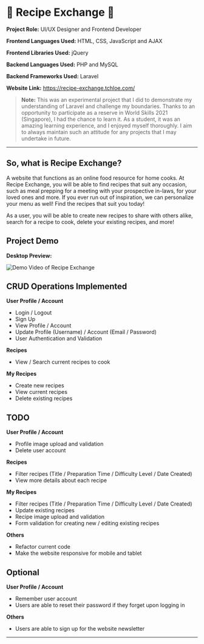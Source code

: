 # :fork_and_knife: Recipe Exchange :fork_and_knife:

**Project Role:** UI/UX Designer and Frontend Developer

**Frontend Languages Used:** HTML, CSS, JavaScript and AJAX

**Frontend Libraries Used:** jQuery

**Backend Languages Used:** PHP and MySQL

**Backend Frameworks Used:** Laravel

**Website Link:** <a href="https://recipe-exchange.tchloe.com/" target="_blank">https://recipe-exchange.tchloe.com/</a>

>**Note:** This was an experimental project that I did to demonstrate my understanding of Laravel and challenge my boundaries. Thanks to an opportunity to participate as a reserve in World Skills 2021 (Singapore), I had the chance to learn it. As a student, it was an amazing learning experience, and I enjoyed myself thoroughly. I aim to always maintain such an attitude for any projects that I may undertake in future.

***

## **So, what is Recipe Exchange?**

A website that functions as an online food resource for home cooks. At Recipe Exchange, you will be able to find recipes that suit any occasion, such as meal prepping for a meeting with your prospective in-laws, for your loved ones and more. If you ever run out of inspiration, we can personalize your menu as well! Find the recipes that suit you today!

As a user, you will be able to create new recipes to share with others alike, search for a recipe to cook, delete your existing recipes, and more!

## **Project Demo**

**Desktop Preview:**

![Demo Video of Recipe Exchange]()

## **CRUD Operations Implemented**

**User Profile / Account**

- Login / Logout
- Sign Up
- View Profile / Account
- Update Profile (Username) / Account (Email / Password)
- User Authentication and Validation

**Recipes**

- View / Search current recipes to cook

**My Recipes**

- Create new recipes
- View current recipes
- Delete existing recipes

## **TODO**

**User Profile / Account**

- Profile image upload and validation
- Delete user account

**Recipes**

- Filter recipes (Title / Preparation Time / Difficulty Level / Date Created)
- View more details about each recipe

**My Recipes**

- Filter recipes (Title / Preparation Time / Difficulty Level / Date Created)
- Update existing recipes
- Recipe image upload and validation
- Form validation for creating new / editing existing recipes

**Others**

- Refactor current code
- Make the website responsive for mobile and tablet

## **Optional**

**User Profile / Account**

- Remember user account
- Users are able to reset their password if they forget upon logging in

**Others**

- Users are able to sign up for the website newsletter

***